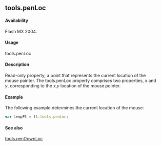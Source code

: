 ## tools.penLoc

#### Availability

Flash MX 2004.

#### Usage

tools.penLoc

#### Description

Read-only property; a point that represents the current location of the mouse pointer. The tools.penLoc property comprises two properties, *x* and *y*, corresponding to the *x,y* location of the mouse pointer.

#### Example

The following example determines the current location of the mouse:
```javascript
var tempPt = fl.tools.penLoc;
```
#### See also

[tools.penDownLoc](../Tools_object/tools6.md)
